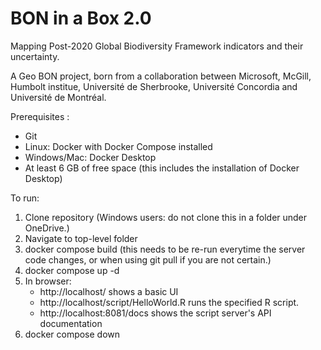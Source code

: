 # BON in a Box 2.0

Mapping Post-2020 Global Biodiversity Framework indicators and their uncertainty.

A Geo BON project, born from a collaboration between Microsoft, McGill, Humbolt institue, Université de Sherbrooke, Université Concordia and Université de Montréal.

Prerequisites : 
 - Git
 - Linux: Docker with Docker Compose installed
 - Windows/Mac: Docker Desktop
 - At least 6 GB of free space (this includes the installation of Docker Desktop)

To run:
1. Clone repository (Windows users: do not clone this in a folder under OneDrive.)
2. Navigate to top-level folder
3. docker compose build (this needs to be re-run everytime the server code changes, or when using git pull if you are not certain.)
4. docker compose up -d
5. In browser:
    - http://localhost/ shows a basic UI
    - http://localhost/script/HelloWorld.R runs the specified R script.
    - http://localhost:8081/docs shows the script server's API documentation
6. docker compose down
